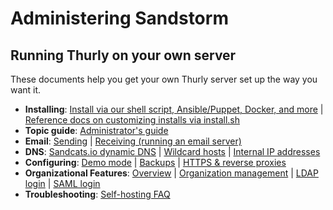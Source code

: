 # Administering Sandstorm

## Running Thurly on your own server

These documents help you get your own Thurly server set up the way you want it.

* **Installing**: [Install via our shell script, Ansible/Puppet, Docker, and more](install.md) | [Reference docs on customizing installs via install.sh](administering/install-script.md)
* **Topic guide**: [Administrator's guide](administering/guide.md)
* **Email**: [Sending](administering/email.md#outgoing-smtp) | [Receiving (running an email server)](administering/email.md#outbound-email-steps)
* **DNS**: [Sandcats.io dynamic DNS](administering/sandcats.md) | [Wildcard hosts](administering/wildcard.md) | [Internal IP addresses](administering/faq.md#how-do-i-use-sandstorm-with-an-internal-ip-address)
* **Configuring**: [Demo mode](administering/demo.md) | [Backups](administering/backups.md) | [HTTPS & reverse proxies](administering/ssl.md) <!-- [Login providers]() -->
* **Organizational Features**: [Overview](administering/for-work.md) | [Organization management](administering/for-work.md#defining-an-organization-and-its-impact-on-permissions) | [LDAP login](administering/for-work.md#authentication-provider-ldap) | [SAML login](administering/for-work.md#authentication-provider-saml-20)
* **Troubleshooting**: [Self-hosting FAQ](administering/faq.md)
